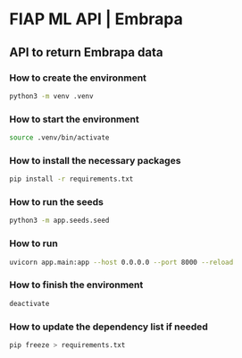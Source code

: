 # FIAP ML API | Embrapa

## API to return Embrapa data

### How to create the environment
```sh
python3 -m venv .venv
```

### How to start the environment
```sh
source .venv/bin/activate
```

### How to install the necessary packages
```sh
pip install -r requirements.txt
```

### How to run the seeds
```sh
python3 -m app.seeds.seed
```

### How to run
```sh
uvicorn app.main:app --host 0.0.0.0 --port 8000 --reload
```

### How to finish the environment
```sh
deactivate
```

### How to update the dependency list if needed
```sh
pip freeze > requirements.txt
```